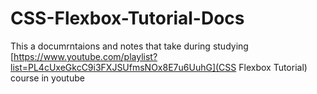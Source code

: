 # CSS-Flexbox-Tutorial-Docs

This a documrntaions and notes that take during studying [https://www.youtube.com/playlist?list=PL4cUxeGkcC9i3FXJSUfmsNOx8E7u6UuhG](CSS Flexbox Tutorial) course in youtube
